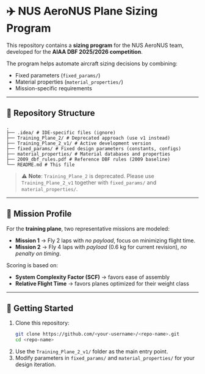 # ✈️ NUS AeroNUS Plane Sizing Program  

This repository contains a **sizing program** for the NUS AeroNUS team, developed for the **AIAA DBF 2025/2026 competition**.  

The program helps automate aircraft sizing decisions by combining:  
- Fixed parameters (`fixed_params/`)  
- Material properties (`material_properties/`)  
- Mission-specific requirements  

---

## 📂 Repository Structure  
```text
.
├── .idea/ # IDE-specific files (ignore)
├── Training_Plane_2/ # Deprecated approach (use v1 instead)
├── Training_Plane_2_v1/ # Active development version
├── fixed_params/ # Fixed design parameters (constants, configs)
├── material_properties/ # Material databases and properties
├── 2009_dbf_rules.pdf # Reference DBF rules (2009 baseline)
└── README.md # This file
```

> ⚠️ **Note**: `Training_Plane_2` is deprecated. Please use `Training_Plane_2_v1` together with `fixed_params/` and `material_properties/`.  

---

## 🎯 Mission Profile  

For the **training plane**, two representative missions are modeled:  

- **Mission 1** → Fly 2 laps with *no payload*, focus on minimizing flight time.  
- **Mission 2** → Fly 4 laps with *payload* (0.6 kg for current revision), *no penalty on timing*.  

Scoring is based on:  
- **System Complexity Factor (SCF)** → favors ease of assembly  
- **Relative Flight Time** → favors planes optimized for their weight class  

---

## 🚀 Getting Started  

1. Clone this repository:  
   ```bash
   git clone https://github.com/<your-username>/<repo-name>.git
   cd <repo-name>
   ```
2. Use the `Training_Plane_2_v1/` folder as the main entry point.
3. Modify parameters in `fixed_params/` and `material_properties/` for your design iteration.
